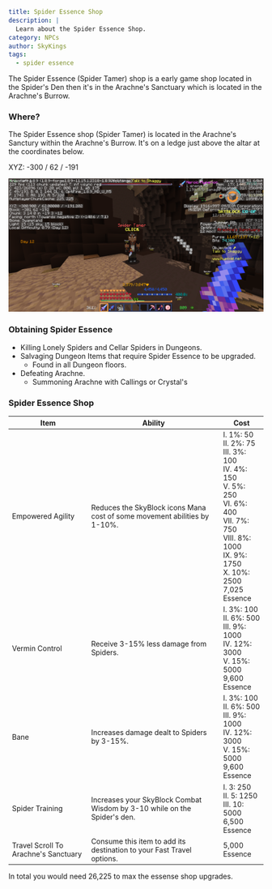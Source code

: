 ```yaml {metadata}
title: Spider Essence Shop
description: |
  Learn about the Spider Essence Shop.
category: NPCs
author: SkyKings
tags:
  - spider essence
```

The Spider Essence (Spider Tamer) shop is a early game shop located in the Spider's Den then it's in the Arachne's
Sanctuary which is located in the Arachne's Burrow.

### Where?

The Spider Essence shop (Spider Tamer) is located in the Arachne's Sanctury within the Arachne's Burrow. It's on a ledge
just above the altar at the coordinates below.

XYZ: -300 / 62 / -191

![spiderlocation](/images/spider-essence/spideressence.png)

### Obtaining Spider Essence

- Killing Lonely Spiders and Cellar Spiders in Dungeons.
- Salvaging Dungeon Items that require Spider Essence to be upgraded.
    - Found in all Dungeon floors.
- Defeating Arachne.
    - Summoning Arachne with Callings or Crystal's

### Spider Essence Shop

| **Item**                             | **Ability**                                                               | **Cost**                                                                                                                                                               |
|--------------------------------------|---------------------------------------------------------------------------|------------------------------------------------------------------------------------------------------------------------------------------------------------------------|
| Empowered Agility                    | Reduces the SkyBlock icons Mana cost of some movement abilities by 1-10%. | I. 1%: 50<br>II. 2%: 75<br>III. 3%: 100<br>IV. 4%: 150<br>V. 5%: 250<br>VI. 6%: 400<br>VII. 7%: 750<br>VIII. 8%: 1000<br>IX. 9%: 1750<br>X. 10%: 2500<br>7,025 Essence |
| Vermin Control                       | Receive 3-15% less damage from Spiders.                                   | I. 3%: 100<br>II. 6%: 500<br>III. 9%: 1000<br>IV. 12%: 3000<br>V. 15%: 5000<br>9,600 Essence                                                                           |
| Bane                                 | Increases damage dealt to Spiders by 3-15%.                               | I. 3%: 100<br>II. 6%: 500<br>III. 9%: 1000<br>IV. 12%: 3000<br>V. 15%: 5000<br>9,600 Essence                                                                           |
| Spider Training                      | Increases your SkyBlock Combat Wisdom by 3-10 while on the Spider's den.  | I. 3: 250<br>II. 5: 1250<br>III. 10: 5000<br>6,500 Essence                                                                                                             |
| Travel Scroll To Arachne's Sanctuary | Consume this item to add its destination to your Fast Travel options.     | 5,000 Essence                                                                                                                                                          |

In total you would need 26,225 to max the essense shop upgrades.
